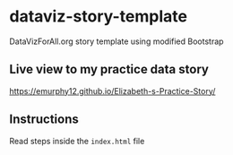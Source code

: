 # dataviz-story-template
DataVizForAll.org story template using modified Bootstrap

## Live view to my practice data story
https://emurphy12.github.io/Elizabeth-s-Practice-Story/

## Instructions
Read steps inside the `index.html` file
